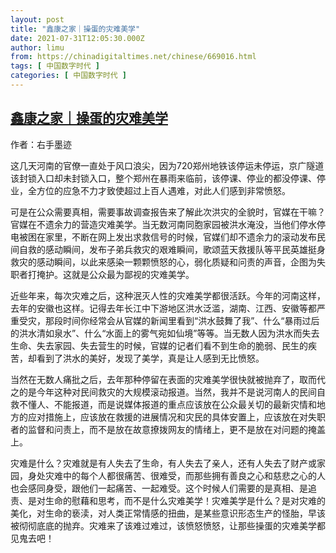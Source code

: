 ```yaml
---
layout: post
title: "鑫康之家｜操蛋的灾难美学"
date: 2021-07-31T12:05:30.000Z
author: limu
from: https://chinadigitaltimes.net/chinese/669016.html
tags: [ 中国数字时代 ]
categories: [ 中国数字时代 ]
---
```

<!--1627733130000-->
[鑫康之家｜操蛋的灾难美学](https://chinadigitaltimes.net/chinese/669016.html)
------

<div>
<p>作者：右手墨迹</p><p>这几天河南的官僚一直处于风口浪尖，因为720郑州地铁该停运未停运，京广隧道该封锁入口却未封锁入口，整个郑州在暴雨来临前，该停课、停业的都没停课、停业，全方位的应急不力才致使超过上百人遇难，对此人们感到非常愤怒。</p><p>可是在公众需要真相，需要事故调查报告来了解此次洪灾的全貌时，官媒在干嘛？官媒在不遗余力的营造灾难美学。当无数河南同胞家园被洪水淹没，当他们停水停电被困在家里，不断在网上发出求救信号的时候，官媒们却不遗余力的滚动发布民间自救的感动瞬间，发布子弟兵救灾的艰难瞬间，歌颂蓝天救援队等平民英雄挺身救灾的感动瞬间，以此来感染一颗颗愤怒的心，弱化质疑和问责的声音，企图为失职者打掩护。这就是公众最为鄙视的灾难美学。</p><p>近些年来，每次灾难之后，这种泯灭人性的灾难美学都很活跃。今年的河南这样，去年的安徽也这样。记得去年长江中下游地区洪水泛滥，湖南、江西、安徽等都严重受灾，那段时间你经常会从官媒的新闻里看到“洪水鼓舞了我”、什么“暴雨过后的洪水清如泉水”、什么“水面上的雾气宛如仙境”等等。当无数人因为洪水而失去生命、失去家园、失去营生的时候，官媒的记者们看不到生命的脆弱、民生的疾苦，却看到了洪水的美好，发现了美学，真是让人感到无比愤怒。</p><p>当然在无数人痛批之后，去年那种停留在表面的灾难美学很快就被抛弃了，取而代之的是今年这种对民间救灾的大规模滚动报道。当然，我并不是说河南人的民间自救不懂人、不能报道，而是说媒体报道的重点应该放在公众最关切的最新灾情和地方的应对措施上，应该放在救援的进展情况和灾民的具体安置上，应该放在对失职者的监督和问责上，而不是放在故意撩拨网友的情绪上，更不是放在对问题的掩盖上。</p><p>灾难是什么？灾难就是有人失去了生命，有人失去了亲人，还有人失去了财产或家园，身处灾难中的每个人都很痛苦、很难受，而那些拥有善良之心和慈悲之心的人也会感同身受，跟他们一起痛苦、一起难受。这个时候人们需要的是真相、是追责、是对生命的慰藉和思考，而不是什么灾难美学！灾难美学是什么？是对灾难的美化，对生命的亵渎，对人类正常情感的扭曲，是某些意识形态生产的怪胎，早该被彻彻底底的抛弃。灾难来了该难过难过，该愤怒愤怒，让那些操蛋的灾难美学都见鬼去吧！</p>
</div>
